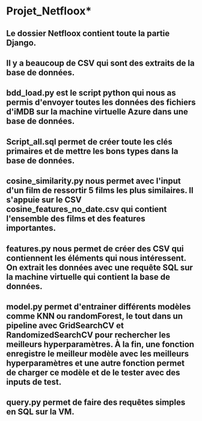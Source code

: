 # Projet_Netfloox*


## Le dossier Netfloox contient toute la partie Django.

## Il y a beaucoup de CSV qui sont des extraits de la base de données.

## bdd_load.py est le script python qui nous as permis d'envoyer toutes les données des fichiers d'iMDB sur la machine virtuelle Azure dans une base de données.

## Script_all.sql permet de créer toute les clés primaires et de mettre les bons types dans la base de données.

## cosine_similarity.py nous permet avec l'input d'un film de ressortir 5 films les plus similaires. Il s'appuie sur le CSV cosine_features_no_date.csv qui contient l'ensemble des films et des features importantes.

## features.py nous permet de créer des CSV qui contiennent les éléments qui nous intéressent. On extrait les données avec une requête SQL sur la machine virtuelle qui contient la base de données.

## model.py permet d'entrainer différents modèles comme KNN ou randomForest, le tout dans un pipeline avec GridSearchCV et RandomizedSearchCV pour rechercher les meilleurs hyperparamètres. À la fin, une fonction enregistre le meilleur modèle avec les meilleurs hyperparamètres et une autre fonction permet de charger ce modèle et de le tester avec des inputs de test.

## query.py permet de faire des requêtes simples en SQL sur la VM.
